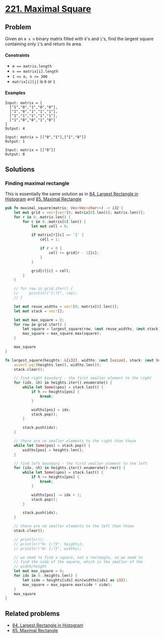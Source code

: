 # [221. Maximal Square](https://leetcode.com/problems/maximal-square/)

## Problem

Given an `m x n` binary matrix filled with `0`'s and `1`'s, find the largest
square containing only `1`'s and return its area.

#### Constraints

* `m == matrix.length`
* `n == matrix[i].length`
* `1 <= m, n <= 300`
* `matrix[i][j]` is `0` or `1`

#### Examples

```text
Input: matrix = [
  ["1","0","1","0","0"],
  ["1","0","1","1","1"],
  ["1","1","1","1","1"],
  ["1","0","0","1","0"]
]
Output: 4
```

```text
Input: matrix = [["0","1"],["1","0"]]
Output: 1
```

```text
Input: matrix = [["0"]]
Output: 0
```

## Solutions

### Finding maximal rectangle

This is essentially the same solution as in [84. Largest Rectangle in Histogram]
and [85. Maximal Rectangle]

```rust
pub fn maximal_square(matrix: Vec<Vec<char>>) -> i32 {
    let mut grid = vec![vec![0; matrix[0].len()]; matrix.len()];
    for r in 0..matrix.len() {
        for c in 0..matrix[0].len() {
            let mut cell = 0;

            if matrix[r][c] == '1' {
                cell = 1;

                if r > 0 {
                    cell += grid[r - 1][c];
                }
            }

            grid[r][c] = cell;
        }
    }

    // for row in grid.iter() {
    //     println!("{:?}", row);
    // }

    let mut reuse_widths = vec![0; matrix[0].len()];
    let mut stack = vec![];

    let mut max_square = 0;
    for row in grid.iter() {
        let square = largest_square(row, &mut reuse_widths, &mut stack);
        max_square = max_square.max(square);
    }

    max_square
}

fn largest_square(heights: &[i32], widths: &mut [usize], stack: &mut Vec<usize>) -> i32 {
    assert_eq!(heights.len(), widths.len());
    stack.clear();

    // find right boundary - the first smaller element to the right
    for (idx, &h) in heights.iter().enumerate() {
        while let Some(&pos) = stack.last() {
            if h >= heights[pos] {
                break;
            }

            widths[pos] = idx;
            stack.pop();
        }

        stack.push(idx);
    }

    // there are no smaller elements to the right than those
    while let Some(pos) = stack.pop() {
        widths[pos] = heights.len();
    }

    // find left boundary - the first smaller element to the left
    for (idx, &h) in heights.iter().enumerate().rev() {
        while let Some(&pos) = stack.last() {
            if h >= heights[pos] {
                break;
            }

            widths[pos] -= idx + 1;
            stack.pop();
        }

        stack.push(idx);
    }

    // there are no smaller elements to the left than those
    stack.clear();

    // println!();
    // println!("H: {:?}", heights);
    // println!("W: {:?}", widths);

    // we need to find a square, not a rectangle, so we need to
    // find the side of the square, which is the smaller of the
    // width/height
    let mut max_square = 0;
    for idx in 0..heights.len() {
        let side = heights[idx].min(widths[idx] as i32);
        max_square = max_square.max(side * side);
    }
    max_square
}
```

## Related problems
* [84. Largest Rectangle in Histogram]
* [85. Maximal Rectangle]

[84. Largest Rectangle in Histogram]: /000%20-%20099/84%20-%20Largest%20Rectangle%20in%20Histogram.md
[85. Maximal Rectangle]: /000%20-%20099/85%20-%20Maximal%20Rectangle.md